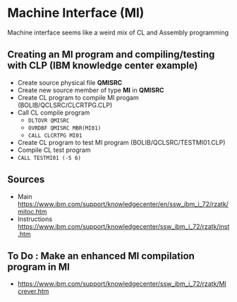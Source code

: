 # Machine Interface (MI)


Machine interface seems like a weird mix of CL and Assembly programming


## Creating an MI program and compiling/testing with CLP (IBM knowledge center example)
* Create source physical file **QMISRC**
* Create new source member of type **MI** in **QMISRC**
* Create CL program to compile MI progam (BOLIB/QCLSRC/CLCRTPG.CLP)
* Call CL compile program
  * ```DLTOVR QMISRC```
  * ```OVRDBF QMISRC MBR(MI01)```
  * ```CALL CLCRTPG MI01```
* Create CL program to test MI program (BOLIB/QCLSRC/TESTMI01.CLP)
* Compile CL test program
* ```CALL TESTMI01 (-5 6)```


## Sources
* Main https://www.ibm.com/support/knowledgecenter/en/ssw_ibm_i_72/rzatk/mitoc.htm
* Instructions https://www.ibm.com/support/knowledgecenter/ssw_ibm_i_72/rzatk/inst.htm


## To Do : Make an enhanced MI compilation program in MI
* https://www.ibm.com/support/knowledgecenter/ssw_ibm_i_72/rzatk/MIcrever.htm